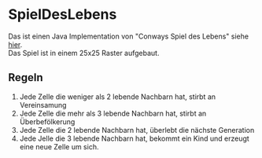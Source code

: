 # SpielDesLebens
Das ist einen Java Implementation von "Conways Spiel des Lebens" siehe [hier](https://de.wikipedia.org/wiki/Conways_Spiel_des_Lebens). <br>
Das Spiel ist in einem 25x25 Raster aufgebaut.
## Regeln
1. Jede Zelle die weniger als 2 lebende Nachbarn hat, stirbt an Vereinsamung
2. Jede Zelle die mehr als 3 lebende Nachbarn hat, stirbt an Überbefölkerung
3. Jede Zelle die 2 lebende Nachbarn hat, überlebt die nächste Generation
4. Jede Jelle die 3 lebende Nachbarn hat, bekommt ein Kind und erzeugt eine neue Zelle um sich.
